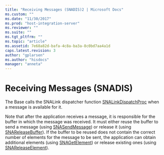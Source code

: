 ```yaml
---
title: "Receiving Messages (SNADIS)2 | Microsoft Docs"
ms.custom: ""
ms.date: "11/30/2017"
ms.prod: "host-integration-server"
ms.reviewer: ""
ms.suite: ""
ms.tgt_pltfrm: ""
ms.topic: "article"
ms.assetid: 7e68a82d-bafa-4c8a-ba3a-8c0bd7aa4a1d
caps.latest.revision: 3
author: "gplarsen"
ms.author: "hisdocs"
manager: "anneta"
---
```

# Receiving Messages (SNADIS)
The Base calls the SNALink dispatcher function [SNALinkDispatchProc](./snalinkdispatchproc2.md) when a message is available for it.  
  
 Note that after the application receives a message, it is responsible for the buffer in which the message was received. It must either reuse the buffer to send a message (using [SNASendMessage](./snasendmessage1.md)) or release it (using [SNAReleaseBuffer](./snareleasebuffer1.md)). If the buffer to be reused does not contain the correct number of elements for the message to be sent, the application can obtain additional elements (using [SNAGetElement](./snagetelement1.md)) or release existing ones (using [SNAReleaseElement](./snareleaseelement1.md)).